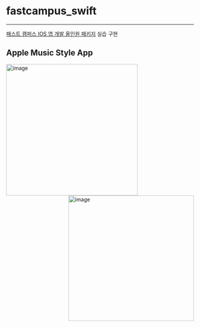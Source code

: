 # fastcampus_swift

---

[패스트 캠퍼스 IOS 앱 개발 올인원 패키지](https://fastcampus.co.kr/dev_online_iosapp) 실습 구현

## Apple Music Style App
<p>
<img width="353" alt="image" src="https://user-images.githubusercontent.com/53998480/129159846-b383ed1b-2596-479c-ad89-5a092357f1b2.png" align="left"> <img width="337" alt="image" src="https://user-images.githubusercontent.com/53998480/129160018-b8cefe9b-85a6-4d1a-b0ea-8650f0d3c1f4.png" align="right"></p>



